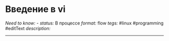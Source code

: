 # Введение в vi
*Need to know:* -
*status:* В процессе
*format:* flow
*tegs:* #linux #programming #editText
*description:*

---